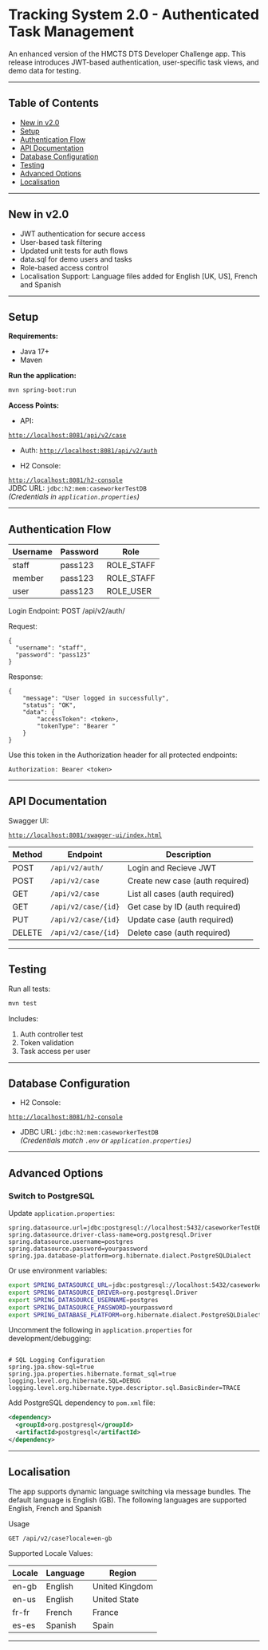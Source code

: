  # Tracking System 2.0 - Authenticated Task Management

An enhanced version of the HMCTS DTS Developer Challenge app. This release introduces JWT-based authentication, user-specific task views, and demo data for testing.

---

## Table of Contents

- [New in v2.0](#new-in-v20)
- [Setup](#setup)
- [Authentication Flow](#authentication-flow)
- [API Documentation](#api-documentation)
- [Database Configuration](#database-configuration)
- [Testing](#testing)
- [Advanced Options](#advanced-options)
- [Localisation](#localisation)

---

## New in v2.0

- JWT authentication for secure access
- User-based task filtering
- Updated unit tests for auth flows
- data.sql for demo users and tasks
- Role-based access control
- Localisation Support: Language files added for English [UK, US], French and Spanish

---

## Setup

**Requirements:**

- Java 17+
- Maven

**Run the application:**

```bash
mvn spring-boot:run
```

**Access Points:**

- API:

[`http://localhost:8081/api/v2/case`](http://localhost:8081/api/v2/case)

- Auth: 
[`http://localhost:8081/api/v2/auth`](http://localhost:8081/api/v2/auth)

- H2 Console:

[`http://localhost:8081/h2-console`](http://localhost:8081/h2-console)  
JDBC URL: `jdbc:h2:mem:caseworkerTestDB`  
*(Credentials in `application.properties`)*


---

## Authentication Flow
| Username | Password | Role |
|----------|----------|------|
| staff | pass123 | ROLE_STAFF |
| member | pass123 | ROLE_STAFF |
| user | pass123 | ROLE_USER |

Login Endpoint: POST /api/v2/auth/

Request:
```payload
{
  "username": "staff",
  "password": "pass123"
}
```
Response:
```payload
{
    "message": "User logged in successfully",
    "status": "OK",
    "data": {
        "accessToken": <token>,
        "tokenType": "Bearer "
    }
}
```
Use this token in the Authorization header for all protected endpoints:
```header
Authorization: Bearer <token>
```
---

## API Documentation

Swagger UI:

[`http://localhost:8081/swagger-ui/index.html`](http://localhost:8081/swagger-ui/index.html)

| Method | Endpoint | Description                     |
|--------|------------------|---------------------------------|
| POST   | `/api/v2/auth/` | Login and Recieve JWT           |
| POST   | `/api/v2/case`   | Create new case (auth required) |
| GET    | `/api/v2/case`  | List all cases  (auth required) |
| GET    | `/api/v2/case/{id}` | Get case by ID (auth required)  |
| PUT    | `/api/v2/case/{id}` | Update case (auth required)     |
| DELETE | `/api/v2/case/{id}` | Delete case (auth required)    |
 

---

## Testing

Run all tests:

```bash
mvn test
```

Includes:
1. Auth controller test
2. Token validation
3. Task access per user
---

## ️Database Configuration

- H2 Console:

[`http://localhost:8081/h2-console`](http://localhost:8081/h2-console)
- JDBC URL: `jdbc:h2:mem:caseworkerTestDB`  
  *(Credentials match `.env` or `application.properties`)*

---


## Advanced Options

###  Switch to PostgreSQL

Update `application.properties`:

```properties
spring.datasource.url=jdbc:postgresql://localhost:5432/caseworkerTestDB
spring.datasource.driver-class-name=org.postgresql.Driver
spring.datasource.username=postgres
spring.datasource.password=yourpassword
spring.jpa.database-platform=org.hibernate.dialect.PostgreSQLDialect
```

Or use environment variables:

```bash
export SPRING_DATASOURCE_URL=jdbc:postgresql://localhost:5432/caseworkerTestDB
export SPRING_DATASOURCE_DRIVER=org.postgresql.Driver
export SPRING_DATASOURCE_USERNAME=postgres
export SPRING_DATASOURCE_PASSWORD=yourpassword
export SPRING_DATABASE_PLATFORM=org.hibernate.dialect.PostgreSQLDialect
```

Uncomment the following in `application.properties` for development/debugging:

```properties

# SQL Logging Configuration
spring.jpa.show-sql=true
spring.jpa.properties.hibernate.format_sql=true
logging.level.org.hibernate.SQL=DEBUG
logging.level.org.hibernate.type.descriptor.sql.BasicBinder=TRACE
```

Add PostgreSQL dependency to `pom.xml` file:

```xml
<dependency>
  <groupId>org.postgresql</groupId>
  <artifactId>postgresql</artifactId>
</dependency>
```
---

## Localisation

The app supports dynamic language switching via message bundles. The default language is English (GB). 
The following languages are supported English, French and Spanish

Usage
```http
GET /api/v2/case?locale=en-gb
```

Supported Locale Values:

| Locale | Language | Region         |
|--------|----------|----------------|
| en-gb  | English  | United Kingdom |
| en-us  | English  | United State   |
| fr-fr  | French   | France         |
| es-es  | Spanish  | Spain          |

---
